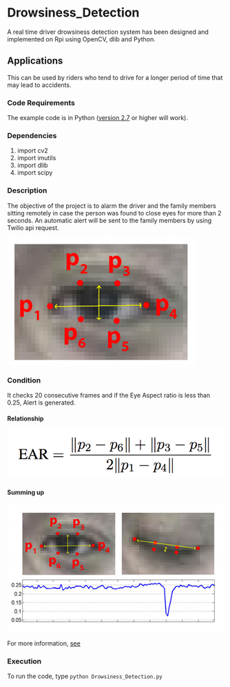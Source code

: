 # Drowsiness_Detection

A real time driver drowsiness detection system has been designed and implemented on Rpi using OpenCV, dlib and Python.

## Applications
This can be used by riders who tend to drive for a longer period of time that may lead to accidents.

### Code Requirements
The example code is in Python ([version 2.7](https://www.python.org/download/releases/2.7/) or higher will work).

### Dependencies

1) import cv2
2) import imutils
3) import dlib
4) import scipy

### Description
The objective of the project is to alarm the driver and the family members sitting remotely in case the person was found to close eyes for more than 2 seconds. An automatic alert will be sent to the family members by using Twilio api request.

<img src="https://github.com/kapilahuja11/Drowsiness_Detection/blob/main/eye1.jpg">

### Condition

It checks 20 consecutive frames and if the Eye Aspect ratio is less than 0.25, Alert is generated.

#### Relationship

<img src="https://github.com/kapilahuja11/Drowsiness_Detection/blob/main/eye2.png">

#### Summing up

<img src="https://github.com/kapilahuja11/Drowsiness_Detection/blob/main/eye3.jpg">

For more information, [see](https://www.pyimagesearch.com/2017/05/08/drowsiness-detection-opencv/)

### Execution
To run the code, type `python Drowsiness_Detection.py`

